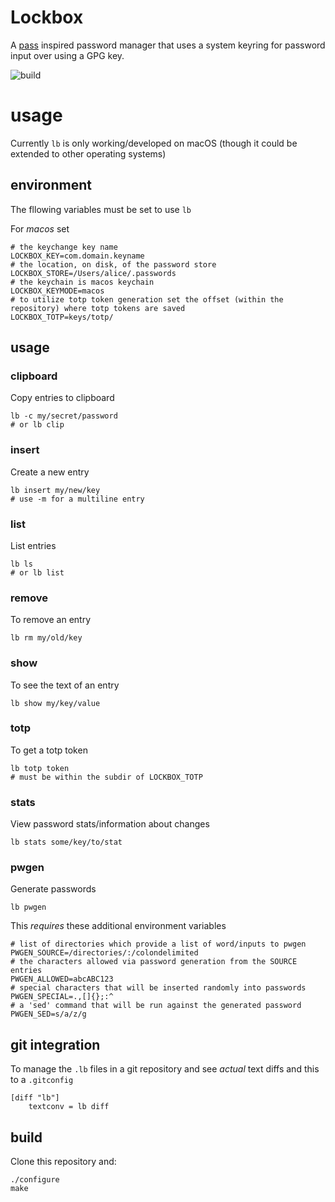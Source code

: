 Lockbox
===

A [pass](https://www.passwordstore.org/) inspired password manager that uses a system
keyring for password input over using a GPG key.

![build](https://github.com/enckse/lockbox/actions/workflows/main.yml/badge.svg)

# usage

Currently `lb` is only working/developed on macOS (though it could be extended to other operating systems)

## environment

The fllowing variables must be set to use `lb`

For _macos_ set
```
# the keychange key name
LOCKBOX_KEY=com.domain.keyname
# the location, on disk, of the password store
LOCKBOX_STORE=/Users/alice/.passwords
# the keychain is macos keychain
LOCKBOX_KEYMODE=macos
# to utilize totp token generation set the offset (within the repository) where totp tokens are saved
LOCKBOX_TOTP=keys/totp/
```

## usage

### clipboard

Copy entries to clipboard
```
lb -c my/secret/password
# or lb clip
```

### insert

Create a new entry
```
lb insert my/new/key
# use -m for a multiline entry
```

### list

List entries
```
lb ls
# or lb list
```

### remove

To remove an entry
```
lb rm my/old/key
```

### show

To see the text of an entry
```
lb show my/key/value
```

### totp

To get a totp token
```
lb totp token
# must be within the subdir of LOCKBOX_TOTP
```

### stats

View password stats/information about changes
```
lb stats some/key/to/stat
```

### pwgen

Generate passwords
```
lb pwgen
```

This _requires_ these additional environment variables
```
# list of directories which provide a list of word/inputs to pwgen
PWGEN_SOURCE=/directories/:/colondelimited
# the characters allowed via password generation from the SOURCE entries
PWGEN_ALLOWED=abcABC123
# special characters that will be inserted randomly into passwords
PWGEN_SPECIAL=.,[]{};:^
# a 'sed' command that will be run against the generated password
PWGEN_SED=s/a/z/g
```

## git integration

To manage the `.lb` files in a git repository and see _actual_ text diffs and this to a `.gitconfig`
```
[diff "lb"]
    textconv = lb diff
```

## build

Clone this repository and:
```
./configure
make
```
